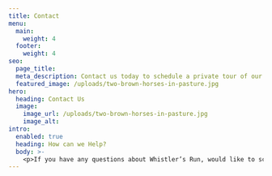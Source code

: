 ```yaml
---
title: Contact
menu:
  main:
    weight: 4
  footer:
    weight: 4
seo:
  page_title:
  meta_description: Contact us today to schedule a private tour of our barn and meet our animals, board your horse or ask a question about Whistler’s Run and Rescue.
  featured_image: /uploads/two-brown-horses-in-pasture.jpg
hero:
  heading: Contact Us
  image:
    image_url: /uploads/two-brown-horses-in-pasture.jpg
    image_alt:
intro:
  enabled: true
  heading: How can we Help?
  body: >-
    <p>If you have any questions about Whistler’s Run, would like to schedule a private tour or join our boarding waitlist, please fill out the contact form below or give us a call at <a href="tel:(920) 918-6800">(920) 918-6800</a>.</p>
---
```

